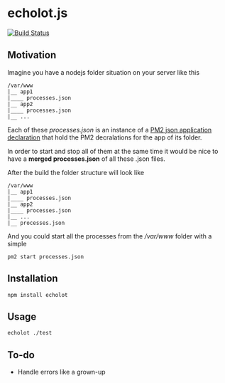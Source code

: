 # echolot.js

[![Build Status](https://travis-ci.org/tomaszbrue/echolot.js.svg?branch=master)](https://travis-ci.org/tomaszbrue/echolot.js)

## Motivation

Imagine you have a nodejs folder situation on your server like this

```
/var/www
|__ app1
|____ processes.json
|__ app2
|____ processes.json
|__ ...
```

Each of these _processes.json_ is an instance of a [PM2 json application declaration](https://github.com/Unitech/PM2/blob/master/ADVANCED_README.md#json-app-declaration) that hold the PM2 decralations for the app of its folder.

In order to start and stop all of them at the same time it would be nice to have a **merged processes.json** of all these .json files.

After the build the folder structure will look like

```
/var/www
|__ app1
|____ processes.json
|__ app2
|____ processes.json
|__ ...
|__ processes.json
```

And you could start all the processes from the _/var/www_ folder with a simple

```
pm2 start processes.json
```

## Installation

```
npm install echolot
```

## Usage

```
echolot ./test
```

## To-do

* Handle errors like a grown-up
